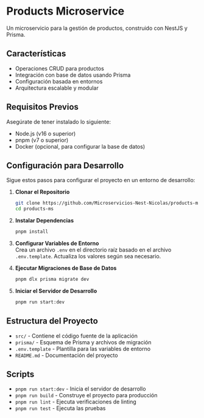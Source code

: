 # Products Microservice

Un microservicio para la gestión de productos, construido con NestJS y Prisma.

## Características

- Operaciones CRUD para productos
- Integración con base de datos usando Prisma
- Configuración basada en entornos
- Arquitectura escalable y modular

## Requisitos Previos

Asegúrate de tener instalado lo siguiente:

- Node.js (v16 o superior)
- pnpm (v7 o superior)
- Docker (opcional, para configurar la base de datos)

## Configuración para Desarrollo

Sigue estos pasos para configurar el proyecto en un entorno de desarrollo:

1. **Clonar el Repositorio**  
    ```bash
    git clone https://github.com/Microservicios-Nest-Nicolas/products-microservice.git
    cd products-ms
    ```

2. **Instalar Dependencias**  
    ```bash
    pnpm install
    ```

3. **Configurar Variables de Entorno**  
    Crea un archivo `.env` en el directorio raíz basado en el archivo `.env.template`. Actualiza los valores según sea necesario.

4. **Ejecutar Migraciones de Base de Datos**  
    ```bash
    pnpm dlx prisma migrate dev
    ```

5. **Iniciar el Servidor de Desarrollo**  
    ```bash
    pnpm run start:dev
    ```

## Estructura del Proyecto

- `src/` - Contiene el código fuente de la aplicación
- `prisma/` - Esquema de Prisma y archivos de migración
- `.env.template` - Plantilla para las variables de entorno
- `README.md` - Documentación del proyecto

## Scripts

- `pnpm run start:dev` - Inicia el servidor de desarrollo
- `pnpm run build` - Construye el proyecto para producción
- `pnpm run lint` - Ejecuta verificaciones de linting
- `pnpm run test` - Ejecuta las pruebas